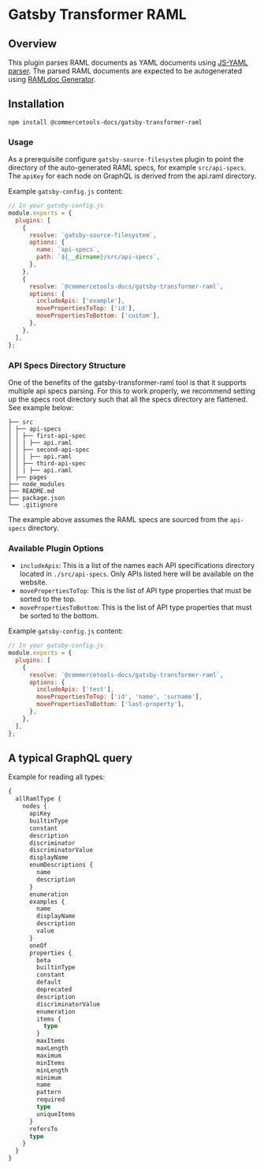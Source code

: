 # Gatsby Transformer RAML

## Overview

This plugin parses RAML documents as YAML documents using [JS-YAML parser](https://github.com/nodeca/js-yaml). The parsed RAML documents are expected to be autogenerated using [RAMLdoc Generator](../ramldoc-generator).

## Installation

`npm install @commercetools-docs/gatsby-transformer-raml`

### Usage

As a prerequisite configure `gatsby-source-filesystem` plugin to point the directory of the auto-generated RAML specs, for example `src/api-specs`. The `apiKey` for each node on GraphQL is derived from the api.raml directory.

Example `gatsby-config.js` content:

```js
// In your gatsby-config.js
module.exports = {
  plugins: [
    {
      resolve: `gatsby-source-filesystem`,
      options: {
        name: `api-specs`,
        path: `${__dirname}/src/api-specs`,
      },
    },
    {
      resolve: `@commercetools-docs/gatsby-transformer-raml`,
      options: {
        includeApis: ['example'],
        movePropertiesToTop: ['id'],
        movePropertiesToBottom: ['custom'],
      },
    },
  ],
};
```

### API Specs Directory Structure

One of the benefits of the gatsby-transformer-raml tool is that it supports multiple api specs parsing. For this to work properly, we recommend setting up the specs root directory such that all the specs directory are flattened. See example below:

```
├── src
│ ├── api-specs
│ │ ├── first-api-spec
│ │ | ├── api.raml
│ │ ├── second-api-spec
│ │ | ├── api.raml
│ │ ├── third-api-spec
│ │ | ├── api.raml
│ ├── pages
├── node_modules
├── README.md
├── package.json
└── .gitignore
```

The example above assumes the RAML specs are sourced from the `api-specs` directory.

### Available Plugin Options

- `includeApis`: This is a list of the names each API specifications directory located in `./src/api-specs`. Only APIs listed here will be available on the website.
- `movePropertiesToTop`: This is the list of API type properties that must be sorted to the top.
- `movePropertiesToBottom`: This is the list of API type properties that must be sorted to the bottom.

Example `gatsby-config.js` content:

```js
// In your gatsby-config.js
module.exports = {
  plugins: [
    {
      resolve: `@commercetools-docs/gatsby-transformer-raml`,
      options: {
        includeApis: ['test'],
        movePropertiesToTop: ['id', 'name', 'surname'],
        movePropertiesToBottom: ['last-property'],
      },
    },
  ],
};
```

## A typical GraphQL query

Example for reading all types:

```graphql
{
  allRamlType {
    nodes {
      apiKey
      builtinType
      constant
      description
      discriminator
      discriminatorValue
      displayName
      enumDescriptions {
        name
        description
      }
      enumeration
      examples {
        name
        displayName
        description
        value
      }
      oneOf
      properties {
        beta
        builtinType
        constant
        default
        deprecated
        description
        discriminatorValue
        enumeration
        items {
          type
        }
        maxItems
        maxLength
        maximum
        minItems
        minLength
        minimum
        name
        pattern
        required
        type
        uniqueItems
      }
      refersTo
      type
    }
  }
}
```
